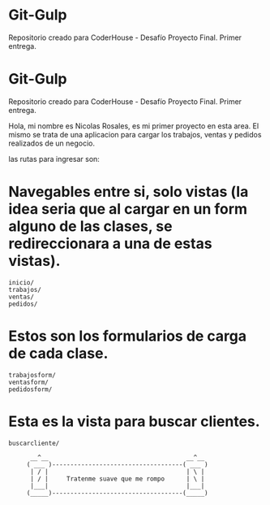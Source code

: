 # Git-Gulp
Repositorio creado para CoderHouse - Desafío Proyecto Final. Primer entrega.
# Git-Gulp
Repositorio creado para CoderHouse - Desafío Proyecto Final. Primer entrega.


Hola, mi nombre es Nicolas Rosales, es mi primer proyecto en esta area. El mismo se trata de una aplicacion para cargar los trabajos, ventas y pedidos realizados de un negocio.

las rutas para ingresar son:

# Navegables entre si, solo vistas (la idea seria que al cargar en un form alguno de las clases, se redireccionara a una de estas vistas).

    inicio/
    trabajos/
    ventas/
    pedidos/

# Estos son los formularios de carga de cada clase.
    trabajosform/
    ventasform/
    pedidosform/        

# Esta es la vista para buscar clientes.
    buscarcliente/

          __^__                                      __^__
         ( ___ )------------------------------------( ___ )
          | / |                                      | \ |
          | / |     Tratenme suave que me rompo      | \ |
          |___|                                      |___|
         (_____)------------------------------------(_____) 
